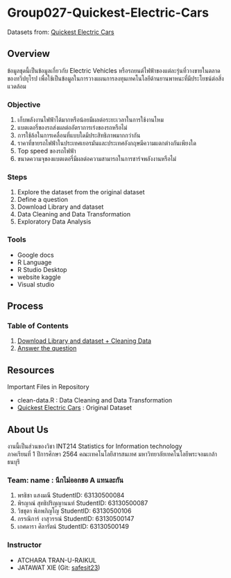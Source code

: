 # Group027-Quickest-Electric-Cars
Datasets from: [Quickest Electric Cars](https://www.kaggle.com/kkhandekar/quickest-electric-cars-ev-database?select=Quickestelectriccars-EVDatabase.csv)

## Overview
ข้อมูลชุดนี้เป็นข้อมูลเกี่ยวกับ Electric Vehicles หรือรถยนต์ไฟฟ้าของแต่ละรุ่นที่วางขายในตลาดของทวีปยุโรป เพื่อใช้เป็นข้อมูลในการวางแผนการลงทุนเทคโนโลยีด้านยานพาหนะที่มีประโยชน์ต่อสิ่งแวดล้อม
### Objective
1. เก็บพลังงานไฟฟ้าได้มากหรือน้อยมีผลต่อระยะเวลาในการใช้งานไหม
2. แบตเตอรี่ของรถส่งผลต่ออัตราการเร่งของรถหรือไม่
3. การใช้ล้อในการเคลื่อนที่แบบใดมีประสิทธิภาพมากกว่ากัน
4. ราคาที่ขายรถไฟฟ้าในประเทศเยอรมันและประเทศอังกฤษมีความแตกต่างกันเพียงใด
5. Top speed ของรถไฟฟ้า
6. ขนาดความจุของแบตเตอรี่มีผลต่อความสามารถในการชาร์จพลังงานหรือไม่

### Steps
1. Explore the dataset from the original dataset
2. Define a question
3. Download Library and dataset
4. Data Cleaning and Data Transformation
5. Exploratory Data Analysis

### Tools
- Google docs
- R Language
- R Studio Desktop
- website kaggle
- Visual studio

## Process
### Table of Contents
1. [Download Library and dataset + Cleaning Data](./Cleaning.md)
2. [Answer the question]()

## Resources
Important Files in Repository
* clean-data.R : Data Cleaning and Data Transformation 
* [Quickest Electric Cars](./Quickestelectriccars-EVDatabase.csv) : Original Dataset

## About Us
งานนี้เป็นส่วนของวิชา INT214 Statistics for Information technology <br/> ภาคเรียนที่ 1 ปีการศึกษา 2564 คณะเทคโนโลยีสารสนเทศ มหาวิทยาลัยเทคโนโลยีพระจอมเกล้าธนบุรี
### Team: name : นึกไม่ออกขอ A แทนละกัน
1. พรธิชา    แสงมณี            StudentID: 63130500084
2. พิรญาณ์   สุทธิปริญญานนท์     StudentID: 63130500087
3. วิชชุตา    พิภพภิญโญ         StudentID: 63130500106
4. กรรณิการ์  งาสุวรรณ์           StudentID: 63130500147
5. เกศดารา  ศิลารัตน์            StudentID: 63130500149

### Instructor
- ATCHARA TRAN-U-RAIKUL
- JATAWAT XIE (Git: [safesit23](https://github.com/safesit23))



